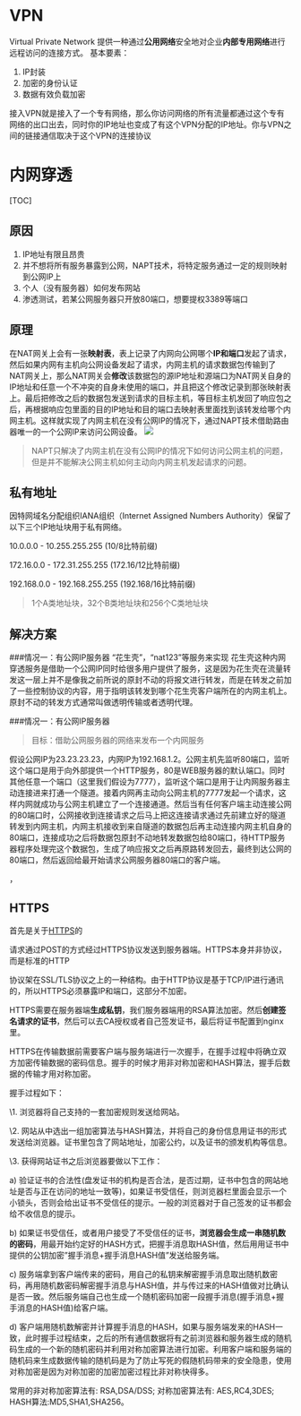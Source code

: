 

# VPN
Virtual Private Network 提供一种通过**公用网络**安全地对企业**内部专用网络**进行远程访问的连接方式。
基本要素：
1. IP封装
2. 加密的身份认证
3. 数据有效负载加密

接入VPN就是接入了一个专有网络，那么你访问网络的所有流量都通过这个专有网络的出口出去，同时你的IP地址也变成了有这个VPN分配的IP地址。你与VPN之间的链接通信取决于这个VPN的连接协议




# 内网穿透
[TOC]
## 原因
1. IP地址有限且昂贵
2. 并不想将所有服务暴露到公网，NAPT技术，将特定服务通过一定的规则映射到公网IP上
3. 个人（没有服务器）如何发布网站
4. 渗透测试，若某公网服务器只开放80端口，想要提权3389等端口

## 原理
在NAT网关上会有一张**映射表**，表上记录了内网向公网哪个**IP和端口**发起了请求，然后如果内网有主机向公网设备发起了请求，内网主机的请求数据包传输到了NAT网关上，那么NAT网关会**修改**该数据包的源IP地址和源端口为NAT网关自身的IP地址和任意一个不冲突的自身未使用的端口，并且把这个修改记录到那张映射表上。最后把修改之后的数据包发送到请求的目标主机，等目标主机发回了响应包之后，再根据响应包里面的目的IP地址和目的端口去映射表里面找到该转发给哪个内网主机。这样就实现了内网主机在没有公网IP的情况下，通过NAPT技术借助路由器唯一的一个公网IP来访问公网设备。
![](network/15295018175969.jpg)

>NAPT只解决了内网主机在没有公网IP的情况下如何访问公网主机的问题，但是并不能解决公网主机如何主动向内网主机发起请求的问题。

## 私有地址
因特网域名分配组织IANA组织（Internet Assigned Numbers Authority）保留了以下三个IP地址块用于私有网络。

10.0.0.0 - 10.255.255.255 (10/8比特前缀)

172.16.0.0 - 172.31.255.255 (172.16/12比特前缀)

192.168.0.0 - 192.168.255.255 (192.168/16比特前缀)
>1个A类地址块，32个B类地址块和256个C类地址块

## 解决方案
###情况一：有公网IP服务器
“花生壳”，“nat123”等服务来实现
花生壳这种内网穿透服务是借助一个公网IP同时给很多用户提供了服务，这是因为花生壳在流量转发这一层上并不是像我之前所说的原封不动的将报文进行转发，而是在转发之前加了一些控制协议的内容，用于指明该转发到哪个花生壳客户端所在的内网主机上。原封不动的转发方式通常叫做透明传输或者透明代理。


###情况一：有公网IP服务器
>目标：借助公网服务器的网络来发布一个内网服务

假设公网IP为23.23.23.23，内网IP为192.168.1.2。公网主机先监听80端口，监听这个端口是用于向外部提供一个HTTP服务，80是WEB服务器的默认端口。同时其他任意一个端口（这里我们假设为7777），监听这个端口是用于让内网服务器主动连接进来打通一个隧道。接着内网再主动向公网主机的7777发起一个请求，这样内网就成功与公网主机建立了一个连接通道。然后当有任何客户端主动连接公网的80端口时，公网接收到连接请求之后马上把这连接请求通过先前建立好的隧道转发到内网主机，内网主机接收到来自隧道的数据包后再主动连接内网主机自身的80端口，连接成功之后将数据包原封不动地转发数据包给80端口，待HTTP服务器程序处理完这个数据包，生成了响应报文之后再原路转发回去，最终到达公网的80端口，然后返回给最开始请求公网服务器80端口的客户端。

，



## HTTPS

首先是关于[HTTPS](http://www.xiniudaili.com/tec/article/98.html)的

请求通过POST的方式经过HTTPS协议发送到服务器端。HTTPS本身并非协议，而是标准的HTTP

协议架在SSL/TLS协议之上的一种结构。由于HTTP协议是基于TCP/IP进行通讯的，所以HTTPS必须暴露IP和端口，这部分不加密。

HTTPS需要在服务器端**生成私钥**，我们服务器端用的RSA算法加密。然后**创建签名请求的证书**，然后可以去CA授权或者自己签发证书，最后将证书配置到nginx里。

HTTPS在传输数据前需要客户端与服务端进行一次握手，在握手过程中将确立双方加密传输数据的密码信息。握手的时候才用非对称加密和HASH算法，握手后数据的传输才用对称加密。

握手过程如下：

\1. 浏览器将自己支持的一套加密规则发送给网站。

\2. 网站从中选出一组加密算法与HASH算法，并将自己的身份信息用证书的形式发送给浏览器。证书里包含了网站地址，加密公约，以及证书的颁发机构等信息。

\3. 获得网站证书之后浏览器要做以下工作：

a) 验证证书的合法性(盘发证书的机构是否合法，是否过期，证书中包含的网站地址是否与正在访问的地址一致等)，如果证书受信任，则浏览器栏里面会显示一个小锁头，否则会给出证书不受信任的提示。一般的浏览器对于自己签发的证书都会给不收信息的提示。

b) 如果证书受信任，或者用户接受了不受信任的证书，**浏览器会生成一串随机数的密码**，用最开始约定好的HASH方式，把握手消息取HASH值，然后用用证书中提供的公钥加密”握手消息+握手消息HASH值”发送给服务端。

c) 服务端拿到客户端传来的密码，用自己的私钥来解密握手消息取出随机数密码，再用随机数密码解密握手消息与HASH值，并与传过来的HASH值做对比确认是否一致。然后服务端自己也生成一个随机密码加密一段握手消息(握手消息+握手消息的HASH值)给客户端。

d) 客户端用随机数解密并计算握手消息的HASH，如果与服务端发来的HASH一致，此时握手过程结束，之后的所有通信数据将有之前浏览器和服务器生成的随机码生成的一个新的随机密码并利用对称加密算法进行加密。利用客户端和服务端的随机码来生成数据传输的随机码是为了防止写死的假随机码带来的安全隐患，使用对称加密是因为对称加密的加密加密过程比非对称快得多。

常用的非对称加密算法有: RSA,DSA/DSS; 对称加密算法有: AES,RC4,3DES; HASH算法:MD5,SHA1,SHA256。

 







